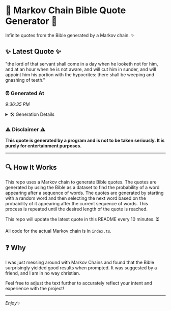 # 📖 Markov Chain Bible Quote Generator 📖

Infinite quotes from the Bible generated by a Markov chain. ✨

## ✨ Latest Quote ✨
"the lord of that servant shall come in a day when he looketh not for him, and at an hour when he is not aware, and will cut him in sunder, and will appoint him his portion with the hypocrites: there shall be weeping and gnashing of teeth."

### ⏰ Generated At
*9:36:35 PM*

<details>
    <summary>🛠️ Generation Details</summary>
    <p>
        <strong>🌱 Seed:</strong> the<br>
        <strong>🔄 Iterations:</strong> 47<br>
        <strong>📜 Context History:</strong><br>[ the ]: lord<br>[ the, lord ]: of<br>[ the, lord, of ]: that<br>[ the, lord, of, that ]: servant<br>[ the, lord, of, that, servant ]: shall<br>[ the, lord, of, that, servant, shall ]: come<br>[ lord, of, that, servant, shall, come ]: in<br>[ of, that, servant, shall, come, in ]: a<br>[ that, servant, shall, come, in, a ]: day<br>[ servant, shall, come, in, a, day ]: when<br>[ shall, come, in, a, day, when ]: he<br>[ come, in, a, day, when, he ]: looketh<br>[ in, a, day, when, he, looketh ]: not<br>[ a, day, when, he, looketh, not ]: for<br>[ day, when, he, looketh, not, for ]: him,<br>[ when, he, looketh, not, for, him, ]: and<br>[ he, looketh, not, for, him,, and ]: at<br>[ looketh, not, for, him,, and, at ]: an<br>[ not, for, him,, and, at, an ]: hour<br>[ for, him,, and, at, an, hour ]: when<br>[ him,, and, at, an, hour, when ]: he<br>[ and, at, an, hour, when, he ]: is<br>[ at, an, hour, when, he, is ]: not<br>[ an, hour, when, he, is, not ]: aware,<br>[ hour, when, he, is, not, aware, ]: and<br>[ when, he, is, not, aware,, and ]: will<br>[ he, is, not, aware,, and, will ]: cut<br>[ is, not, aware,, and, will, cut ]: him<br>[ not, aware,, and, will, cut, him ]: in<br>[ aware,, and, will, cut, him, in ]: sunder,<br>[ and, will, cut, him, in, sunder, ]: and<br>[ will, cut, him, in, sunder,, and ]: will<br>[ cut, him, in, sunder,, and, will ]: appoint<br>[ him, in, sunder,, and, will, appoint ]: him<br>[ in, sunder,, and, will, appoint, him ]: his<br>[ sunder,, and, will, appoint, him, his ]: portion<br>[ and, will, appoint, him, his, portion ]: with<br>[ will, appoint, him, his, portion, with ]: the<br>[ appoint, him, his, portion, with, the ]: hypocrites:<br>[ him, his, portion, with, the, hypocrites: ]: there<br>[ his, portion, with, the, hypocrites:, there ]: shall<br>[ portion, with, the, hypocrites:, there, shall ]: be<br>[ with, the, hypocrites:, there, shall, be ]: weeping<br>[ the, hypocrites:, there, shall, be, weeping ]: and<br>[ hypocrites:, there, shall, be, weeping, and ]: gnashing<br>[ there, shall, be, weeping, and, gnashing ]: of<br>[ shall, be, weeping, and, gnashing, of ]: teeth.<br>
    </p>
</details>

### ⚠️ Disclaimer ⚠️
**This quote is generated by a program and is not to be taken seriously. It is purely for entertainment purposes.**

---

## 🔍 How It Works

This repo uses a Markov chain to generate Bible quotes. The quotes are generated by using the Bible as a dataset to find the probability of a word appearing after a sequence of words. The quotes are generated by starting with a random word and then selecting the next word based on the probability of it appearing after the current sequence of words. This process is repeated until the desired length of the quote is reached.

This repo will update the latest quote in this README every 10 minutes. ⏳

All code for the actual Markov chain is in `index.ts`.

## ❓ Why

I was just messing around with Markov Chains and found that the Bible surprisingly yielded good results when prompted. 
It was suggested by a friend, and I am in no way christian.

Feel free to adjust the text further to accurately reflect your intent and experience with the project!

---

*Enjoy*✨
